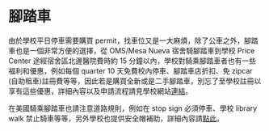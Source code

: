 # 腳踏車

由於學校平日停車需要購買 permit，找車位又是一大麻煩，除了公車之外，腳踏車也是一個非常方便的選擇，從 OMS/Mesa Nueva 宿舍騎腳踏車到學校 Price Center 途經宿舍區北邊醫院費時約 15 分鐘以內，學校對騎乘腳踏車者也有一些福利和優惠，例如每個 quarter 10 天免費校內停車、腳踏車店折扣、免 zipcar \(自助租車\)註冊費等等，因此若是購買全新或是二手腳踏車，別忘了至學校註冊以享有這些優惠，詳細內容以及申請流程請見學校網站[連結](http://transportation.ucsd.edu/alternatives/cycling/pedal.html)。

在美國騎乘腳踏車也請注意道路規則，例如在 stop sign 必須停車、學校 library walk 禁止騎車等等，另外學校也提供安全帽補助，詳細內容請[點此](http://transportation.ucsd.edu/alternatives/cycling/index.html#UC-San-Diego)。


